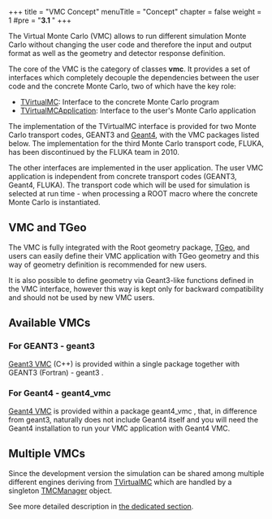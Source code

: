 +++
title = "VMC Concept"
menuTitle = "Concept"
chapter = false
weight = 1
#pre = "<b>3.1 </b>"
+++

The Virtual Monte Carlo (VMC) allows to run different simulation Monte Carlo without changing the user code and therefore the input and output format as well as the geometry and detector response definition.

The core of the VMC is the category of classes **vmc**. It provides a set of interfaces which completely decouple the dependencies between the user code and the concrete Monte Carlo, two of which have the key role:

- [TVirtualMC](https://vmc-project.github.io/vmc/classTVirtualMC.html): Interface to the concrete Monte Carlo program
- [TVirtualMCApplication](https://vmc-project.github.io/vmc/classTVirtualMCApplication.html): Interface to the user's Monte Carlo application

The implementation of the TVirtualMC interface is provided for two Monte Carlo transport codes, GEANT3 and [Geant4](http://geant4.web.cern.ch/geant4/), with the VMC packages listed below. The implementation for the third Monte Carlo transport code, FLUKA, has been discontinued by the FLUKA team in 2010.

The other interfaces are implemented in the user application. The user VMC application is independent from concrete transport codes (GEANT3, Geant4, FLUKA). The transport code which will be used for simulation is selected at run time - when processing a ROOT macro where the concrete Monte Carlo is instantiated.

## VMC and TGeo

The VMC is fully integrated with the Root geometry package, [TGeo](https://root.cern/doc/master/group__Geometry__classes.html), and users can easily define their VMC application with TGeo geometry and this way of geometry definition is recommended for new users.

It is also possible to define geometry via Geant3-like functions defined in the VMC interface, however this way is kept only for backward compatibility and should not be used by new VMC users.

## Available VMCs

### For GEANT3 - geant3
[Geant3 VMC](../../geant3+vmc) (C++) is provided within a single package together with GEANT3 (Fortran) - geant3 .

### For Geant4 - geant4_vmc
[Geant4 VMC](../../geant4_vmc) is provided within a package geant4_vmc , that, in difference from geant3, naturally does not include Geant4 itself and you will need the Geant4 installation to run your VMC application with Geant4 VMC.

## Multiple VMCs

Since the development version the simulation can be shared among multiple different engines deriving from [TVirtualMC](https://vmc-project.github.io/vmc/classTVirtualMC.html) which are handled by a singleton [TMCManager](https://vmc-project.github.io/vmc/classTMCManager.html) object.

See more detailed description in [the dedicated section](/user-guide/vmc/multiple-vmc).
